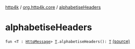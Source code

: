 [http4k](../index.md) / [org.http4k.core](index.md) / [alphabetiseHeaders](./alphabetise-headers.md)

# alphabetiseHeaders

`fun <T : `[`HttpMessage`](-http-message/index.md)`> `[`T`](alphabetise-headers.md#T)`.alphabetiseHeaders(): `[`T`](alphabetise-headers.md#T) [(source)](https://github.com/http4k/http4k/blob/master/http4k-testing-servirtium/src/main/kotlin/org/http4k/core/extensions.kt#L4)